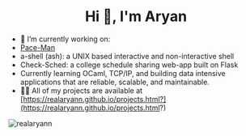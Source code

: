 <h1 align="center">Hi 👋, I'm Aryan</h1>

- 🔭 I’m currently working on:
-  [Pace-Man](https://github.com/realaryann/Pace-Man)
-  a-shell (ash): a UNIX based interactive and non-interactive shell
-  Check-Sched: a college schedule sharing web-app built on Flask
- Currently learning OCaml, TCP/IP, and building data intensive applications that are reliable, scalable, and maintainable.
- 👨‍💻 All of my projects are available at [https://realaryann.github.io/projects.html?](https://realaryann.github.io/projects.html?)

<p align="left">
</p>


<p><img align="left" src="https://github-readme-stats.vercel.app/api/top-langs?username=realaryann&show_icons=true&locale=en&layout=compact" alt="realaryann" /></p>

